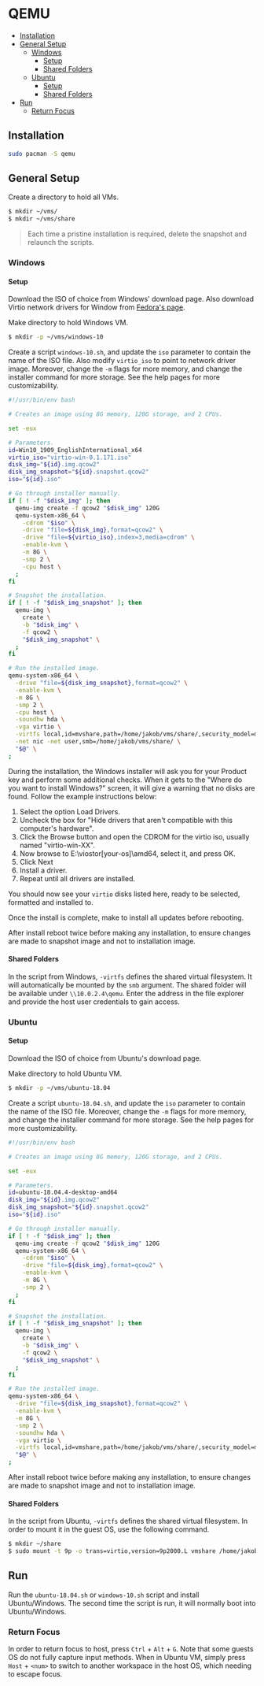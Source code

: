 # QEMU

<!-- vim-markdown-toc GFM -->

* [Installation](#installation)
* [General Setup](#general-setup)
  - [Windows](#windows)
    + [Setup](#setup)
    + [Shared Folders](#shared-folders)
  - [Ubuntu](#ubuntu)
    + [Setup](#setup-1)
    + [Shared Folders](#shared-folders-1)
* [Run](#run)
  - [Return Focus](#return-focus)

<!-- vim-markdown-toc -->

## Installation

```sh
sudo pacman -S qemu
```

## General Setup

Create a directory to hold all VMs.

```sh
$ mkdir ~/vms/
$ mkdir ~/vms/share
```

> Each time a pristine installation is required, delete the snapshot and relaunch the scripts.

### Windows

#### Setup

Download the ISO of choice from Windows' download page. Also download Virtio network drivers for
Window from [Fedora's page][0].

Make directory to hold Windows VM.

```sh
$ mkdir -p ~/vms/windows-10
```

Create a script `windows-10.sh`, and update the `iso` parameter to contain the name of the ISO file.
Also modify `virtio_iso` to point to network driver image. Moreover, change the `-m` flags for more
memory, and change the installer command for more storage. See the help pages for more
customizability.

```sh
#!/usr/bin/env bash

# Creates an image using 8G memory, 120G storage, and 2 CPUs.

set -eux

# Parameters.
id=Win10_1909_EnglishInternational_x64
virtio_iso="virtio-win-0.1.171.iso"
disk_img="${id}.img.qcow2"
disk_img_snapshot="${id}.snapshot.qcow2"
iso="${id}.iso"

# Go through installer manually.
if [ ! -f "$disk_img" ]; then
  qemu-img create -f qcow2 "$disk_img" 120G
  qemu-system-x86_64 \
    -cdrom "$iso" \
    -drive "file=${disk_img},format=qcow2" \
    -drive "file=${virtio_iso},index=3,media=cdrom" \
    -enable-kvm \
    -m 8G \
    -smp 2 \
    -cpu host \
  ;
fi

# Snapshot the installation.
if [ ! -f "$disk_img_snapshot" ]; then
  qemu-img \
    create \
    -b "$disk_img" \
    -f qcow2 \
    "$disk_img_snapshot" \
  ;
fi

# Run the installed image.
qemu-system-x86_64 \
  -drive "file=${disk_img_snapshot},format=qcow2" \
  -enable-kvm \
  -m 8G \
  -smp 2 \
  -cpu host \
  -soundhw hda \
  -vga virtio \
  -virtfs local,id=mvshare,path=/home/jakob/vms/share/,security_model=mapped,mount_tag=vmshare \
  -net nic -net user,smb=/home/jakob/vms/share/ \
  "$@" \
;
```

During the installation, the Windows installer will ask you for your Product key and perform some
additional checks. When it gets to the "Where do you want to install Windows?" screen, it will give
a warning that no disks are found. Follow the example instructions below:

1. Select the option Load Drivers.
2. Uncheck the box for "Hide drivers that aren't compatible with this computer's hardware".
3. Click the Browse button and open the CDROM for the virtio iso, usually named "virtio-win-XX".
4. Now browse to E:\viostor\[your-os]\amd64, select it, and press OK.
5. Click Next
6. Install a driver.
7. Repeat until all drivers are installed.

You should now see your `virtio` disks listed here, ready to be selected, formatted and installed
to.

Once the install is complete, make to install all updates before rebooting.

After install reboot twice before making any installation, to ensure changes are made to snapshot
image and not to installation image.

#### Shared Folders

In the script from Windows, `-virtfs` defines the shared virtual filesystem. It will automatically
be mounted by the `smb` argument. The shared folder will be available under `\\10.0.2.4\qemu`. Enter
the address in the file explorer and provide the host user credentials to gain access.

### Ubuntu

#### Setup

Download the ISO of choice from Ubuntu's download page.

Make directory to hold Ubuntu VM.

```sh
$ mkdir -p ~/vms/ubuntu-18.04
```

Create a script `ubuntu-18.04.sh`, and update the `iso` parameter to contain the name of the ISO
file. Moreover, change the `-m` flags for more memory, and change the installer command for more
storage. See the help pages for more customizability.

```sh
#!/usr/bin/env bash

# Creates an image using 8G memory, 120G storage, and 2 CPUs.

set -eux

# Parameters.
id=ubuntu-18.04.4-desktop-amd64
disk_img="${id}.img.qcow2"
disk_img_snapshot="${id}.snapshot.qcow2"
iso="${id}.iso"

# Go through installer manually.
if [ ! -f "$disk_img" ]; then
  qemu-img create -f qcow2 "$disk_img" 120G
  qemu-system-x86_64 \
    -cdrom "$iso" \
    -drive "file=${disk_img},format=qcow2" \
    -enable-kvm \
    -m 8G \
    -smp 2 \
  ;
fi

# Snapshot the installation.
if [ ! -f "$disk_img_snapshot" ]; then
  qemu-img \
    create \
    -b "$disk_img" \
    -f qcow2 \
    "$disk_img_snapshot" \
  ;
fi

# Run the installed image.
qemu-system-x86_64 \
  -drive "file=${disk_img_snapshot},format=qcow2" \
  -enable-kvm \
  -m 8G \
  -smp 2 \
  -soundhw hda \
  -vga virtio \
  -virtfs local,id=vmshare,path=/home/jakob/vms/share/,security_model=mapped,mount_tag=vmshare \
  "$@" \
;
```

After install reboot twice before making any installation, to ensure changes are made to snapshot
image and not to installation image.

#### Shared Folders

In the script from Ubuntu, `-virtfs` defines the shared virtual filesystem. In order to mount it in
the guest OS, use the following command.

```sh
$ mkdir ~/share
$ sudo mount -t 9p -o trans=virtio,version=9p2000.L vmshare /home/jakob/share
```

## Run

Run the `ubuntu-18.04.sh` or `windows-10.sh` script and install Ubuntu/Windows. The second time the
script is run, it will normally boot into Ubuntu/Windows.

### Return Focus

In order to return focus to host, press `Ctrl` + `Alt` + `G`. Note that some guests OS do not fully
capture input methods. When in Ubuntu VM, simply press `Host` + `<num>` to switch to another
workspace in the host OS, which needing to escape focus.

[0]: https://fedorapeople.org/groups/virt/virtio-win/direct-downloads/stable-virtio/virtio-win.iso
